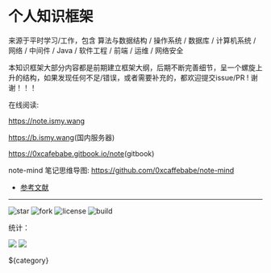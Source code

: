 # 个人知识框架

来源于平时学习/工作，包含 算法与数据结构 / 操作系统 / 数据库 / 计算机系统 / 网络 / 中间件 / Java / 软件工程 / 前端 / 运维 / 网络安全

本知识框架大部分内容都是前期建立框架大纲，后期不断完善细节，呈一个螺旋上升的结构，如果发现任何不足/错误，或者需要补充的，都欢迎提交issue/PR ! 谢谢！！！

在线阅读:

<https://note.ismy.wang>

<https://b.ismy.wang>(国内服务器)

<https://0xcafebabe.gitbook.io/note>(gitbook)

note-mind 笔记思维导图: <https://github.com/0xcaffebabe/note-mind>

- [参考文献](./参考文献.md)

--------------------------------------------------------------------------------

![star](https://img.shields.io/github/stars/0xcaffebabe/note) ![fork](https://img.shields.io/github/forks/0xcaffebabe/note) ![license](https://img.shields.io/github/license/0xcaffebabe/note) ![build](https://github.com/0xcaffebabe/note/workflows/%E6%9E%84%E5%BB%BA%E7%94%B5%E5%AD%90%E4%B9%A6/badge.svg)

统计：

![](https://note.ismy.wang/info.png)
![](https://note.ismy.wang/wordcloud.png)

${category}